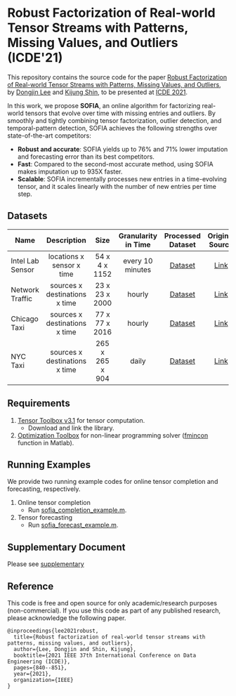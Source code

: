 # Robust Factorization of Real-world Tensor Streams with Patterns, Missing Values, and Outliers (ICDE'21)
This repository contains the source code for the paper [Robust Factorization of Real-world Tensor Streams with Patterns, Missing Values, and Outliers](https://arxiv.org/abs/2102.08466), by [Dongjin Lee](https://github.com/wooner49) and [Kijung Shin](https://kijungs.github.io/), to be presented at [ICDE 2021](https://icde2021.gr/).

In this work, we propose **SOFIA**, an online algorithm for factorizing real-world tensors that evolve over time with missing entries and outliers. By smoothly and tightly combining tensor factorization, outlier detection, and temporal-pattern detection, SOFIA achieves the following strengths over state-of-the-art competitors:
* **Robust and accurate**: SOFIA yields up to 76% and 71% lower imputation and forecasting error than its best competitors.
* **Fast**: Compared to the second-most accurate method, using SOFIA makes imputation up to 935X faster.
* **Scalable**: SOFIA incrementally processes new entries in a time-evolving tensor, and it scales linearly with the number of new entries per time step.

## Datasets
| Name              | Description                   | Size            | Granularity in Time | Processed Dataset | Original Source   |
| ----------------- |:-----------------------------:| :--------------:| :------------------:| :---------------: |:-----------------:|
| Intel Lab Sensor  | locations x sensor x time     | 54 x 4 x 1152   | every 10 minutes    | [Dataset](https://github.com/wooner49/sofia/tree/main/data)   | [Link](http://db.csail.mit.edu/labdata/labdata.html) |
| Network Traffic   | sources x destinations x time | 23 x 23 x 2000  | hourly              | [Dataset](https://github.com/wooner49/sofia/tree/main/data)   | [Link](https://www.cs.utexas.edu/~yzhang/research/AbileneTM/) |
| Chicago Taxi      | sources x destinations x time | 77 x 77 x 2016  | hourly              | [Dataset](https://github.com/wooner49/sofia/tree/main/data)   | [Link](https://data.cityofchicago.org/Transportation/Taxi-Trips/wrvz-psew) |
| NYC Taxi          | sources x destinations x time | 265 x 265 x 904 | daily               | [Dataset](https://github.com/wooner49/sofia/tree/main/data)   | [Link](https://www1.nyc.gov/site/tlc/about/tlc-trip-record-data.page) |

## Requirements
1. [Tensor Toolbox v3.1](https://gitlab.com/tensors/tensor_toolbox/-/releases/v3.1) for tensor computation.
    * Download and link the library.
2. [Optimization Toolbox](https://kr.mathworks.com/help/optim/index.html?lang=en) for non-linear programming solver ([fmincon](https://kr.mathworks.com/help/optim/ug/fmincon.html?lang=en) function in Matlab).


## Running Examples
We provide two running example codes for online tensor completion and forecasting, respectively.
1. Online tensor completion
      * Run [sofia_completion_example.m](https://github.com/wooner49/sofia/blob/main/sofia_completion_example.m).
2. Tensor forecasting
      * Run [sofia_forecast_example.m](https://github.com/wooner49/sofia/blob/main/sofia_forecast_example.m).

## Supplementary Document
Please see [supplementary](https://github.com/wooner49/sofia/blob/main/doc/supplementary.pdf)

## Reference
This code is free and open source for only academic/research purposes (non-commercial).
If you use this code as part of any published research, please acknowledge the following paper.
```
@inproceedings{lee2021robust,
  title={Robust factorization of real-world tensor streams with patterns, missing values, and outliers},
  author={Lee, Dongjin and Shin, Kijung},
  booktitle={2021 IEEE 37th International Conference on Data Engineering (ICDE)},
  pages={840--851},
  year={2021},
  organization={IEEE}
}
```

